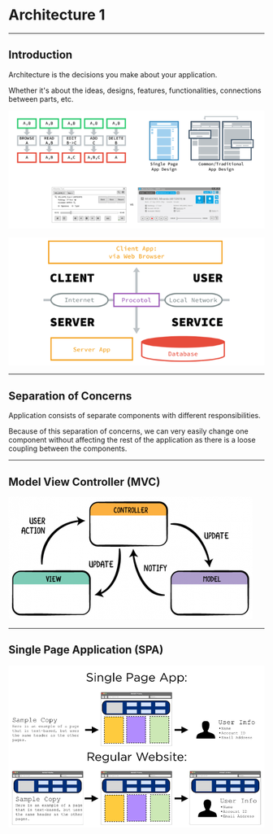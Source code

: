 # Architecture 1

---

## Introduction

Architecture is the decisions you make about your application.

Whether it's about the ideas, designs, features, functionalities, connections between parts, etc.

![](./assets/spa-crud.png)

![](./assets/web-application.png)

---

## Separation of Concerns

Application consists of separate components with different responsibilities.

Because of this separation of concerns, we can very easily change one component without affecting the rest of the application as there is a loose coupling between the components.

---

## Model View Controller (MVC)

![](./assets/mvc-diagram.png)

---

## Single Page Application (SPA)

![](./assets/spa-diagram.png)
